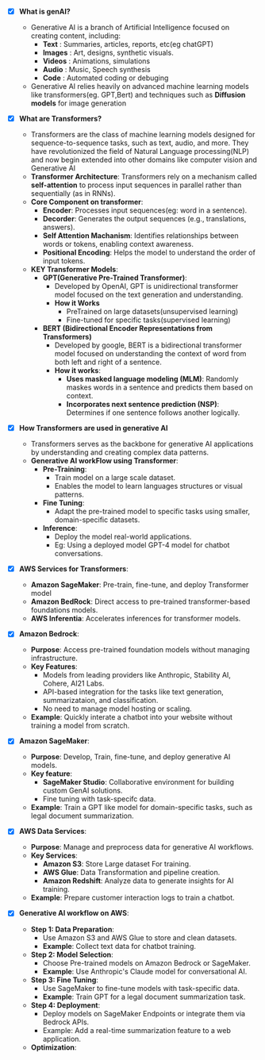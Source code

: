 - [x] **What is genAI?**
    *   Generative AI is a branch of Artificial Intelligence focused on creating content, including:
        *   **Text** : Summaries, articles, reports, etc(eg chatGPT)
        *   **Images** : Art, designs, synthetic visuals.
        *   **Videos** : Animations, simulations
        *   **Audio** : Music, Speech synthesis
        *   **Code** : Automated coding or debuging
    *   Generative AI relies heavily on advanced machine learning models like transformers(eg. GPT,Bert)
    and techniques such as **Diffusion models** for image generation

- [x] **What are Transformers?**
    *   Transformers are the class of machine learning models designed for sequence-to-sequence tasks, such as text, audio, and more. They have revolutionized the field of Natural Language processing(NLP) and now begin extended into other domains like computer vision and Generative AI
    *   **Transformer Architecture**: Transformers rely on a mechanism called **self-attention** to process input sequences in parallel
    rather than sequentially (as in RNNs).
    *   **Core Component on transformer**:
        *   **Encoder**: Processes input sequences(eg: word in a sentence).
        *   **Decorder**: Generates the output sequences (e.g., translations, answers).
        *   **Self Attention Machanism**: Identifies relationships between words or tokens, enabling context awareness.
        *   **Positional Encoding**: Helps the model to understand the order of input tokens.
    *   **KEY Transformer Models**: 
        *   **GPT(Generative Pre-Trained Transformer)**:
            *   Developed by OpenAI, GPT is unidirectional transformer model focused on the text generation and understanding.
            * **How it Works**
                *   PreTrained on large datasets(unsupervised learning)
                *   Fine-tuned for specific tasks(supervised learning)
        *   **BERT (Bidirectional Encoder Representations from Transformers)**
            *   Developed by google, BERT is a bidirectional transformer model focused on understanding the context of word from both left and right of a sentence.
            * **How it works**:
                *   **Uses masked language modeling (MLM)**: Randomly maskes words in a sentence and predicts them based on context.
                *   **Incorporates next sentence prediction (NSP)**: Determines if one sentence follows another logically.

- [x] **How Transformers are used in generative AI**
    *   Transformers serves as the backbone for generative AI applications by understanding and creating complex data patterns.
    *   **Generative AI workFlow using Transformer**:
        *   **Pre-Training**:
            *   Train model on a large scale dataset.
            *   Enables the model to learn languages structures or visual patterns.
        *   **Fine Tuning**:
            *   Adapt the pre-trained model to specific tasks using smaller, domain-specific datasets.
        *   **Inference**:
            *   Deploy the model real-world applications.
            *   Eg: Using a deployed model GPT-4 model for chatbot conversations.

- [x] **AWS Services for Transformers**:
    *   **Amazon SageMaker**:  Pre-train, fine-tune, and deploy Transformer model
    *   **Amazon BedRock**: Direct access to pre-trained transformer-based foundations models.
    *   **AWS Inferentia**: Accelerates inferences for transformer models.
        
- [x] **Amazon Bedrock**:
    *   **Purpose**: Access pre-trained foundation models without managing infrastructure.
    *   **Key Features**:
        *   Models from leading providers like Anthropic, Stability AI, Cohere, AI21 Labs.
        *   API-based integration for the tasks like text generation, summarizataion, and classification.
        *   No need to manage model hosting or scaling.
    *   **Example**: Quickly interate a chatbot into your website without training a model from scratch.

- [x] **Amazon SageMaker**:
    *   **Purpose**: Develop, Train, fine-tune, and deploy generative AI models.
    *   **Key feature**:
        *   **SageMaker Studio**:   Collaborative environment for building custom GenAI solutions.
        *   Fine tuning with task-specifc data.
    *   **Example**:    Train a GPT like model for domain-specific tasks, such as legal document summarization.

- [x] **AWS Data Services**:
    *   **Purpose**: Manage and preprocess data for generative AI workflows.
    *   **Key Services**: 
        *   **Amazon S3**:  Store Large dataset For training.
        *   **AWS Glue**:   Data Transformation and pipeline creation.
        *   **Amazon Redshift**:    Analyze data to generate insights for AI training.
    *   **Example**: Prepare customer interaction logs to train a chatbot.


- [x] **Generative AI workflow on AWS**:
    *   **Step 1: Data Preparation**:
        *   Use Amazon S3 and AWS Glue to store and clean datasets.
        *   **Example**: Collect text data for chatbot training.
    *   **Step 2: Model Selection**:
        *   Choose Pre-trained models on Amazon Bedrock or SageMaker.
        *   **Example**: Use Anthropic's Claude model for conversational AI.
    *   **Step 3: Fine Tuning**:
        *   Use SageMaker to fine-tune models with task-specific data.
        *   **Example**: Train GPT for a legal document summarization task.
    *   **Step 4: Deployment**:
        *   Deploy models on SageMaker Endpoints or integrate them via Bedrock APIs.
        *   Example: Add a real-time summarization feature to a web application.
    *   **Optimization**:
        






